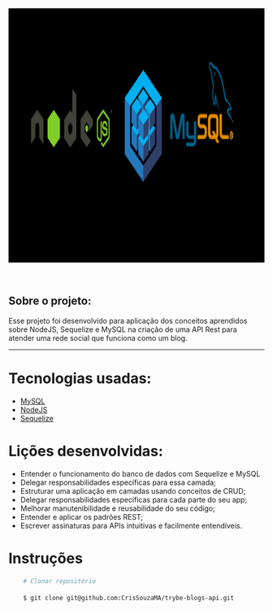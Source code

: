 <div align="center"> 
    <img width="920px" height="500px" align="center"src="./images/nodemys.png">
</div>

<br>
<br>

## Sobre o projeto:

Esse projeto foi desenvolvido para aplicação dos conceitos aprendidos sobre NodeJS, Sequelize e MySQL na criação de uma API Rest para atender uma rede social que funciona como um blog.

---

# Tecnologias usadas:
- [MySQL](https://dev.mysql.com/doc/)
- [NodeJS](https://nodejs.org/en/about/)
- [Sequelize](https://sequelize.org/)

#

# Lições desenvolvidas:
 - Entender o funcionamento do banco de dados com Sequelize e MySQL
 - Delegar responsabilidades específicas para essa camada;
 - Estruturar uma aplicação em camadas usando conceitos de CRUD;
 - Delegar responsabilidades específicas para cada parte do seu app;
 - Melhorar manutenibilidade e reusabilidade do seu código;
 - Entender e aplicar os padrões REST;
 - Escrever assinaturas para APIs intuitivas e facilmente entendíveis.
#

# Instruções

```bash
    # Clonar repositório

    $ git clone git@github.com:CrisSouzaMA/trybe-blogs-api.git

```

<br>
<br>
<br>
  









